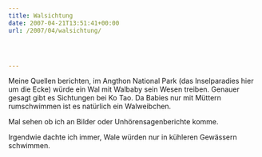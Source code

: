 ```yaml
---
title: Walsichtung
date: 2007-04-21T13:51:41+00:00
url: /2007/04/walsichtung/




---
```

Meine Quellen berichten, im Angthon National Park (das Inselparadies hier um die Ecke) würde ein Wal mit Walbaby sein Wesen treiben. Genauer gesagt gibt es Sichtungen bei Ko Tao. Da Babies nur mit Müttern rumschwimmen ist es natürlich ein Walweibchen.

Mal sehen ob ich an Bilder oder Unhörensagenberichte komme.

Irgendwie dachte ich immer, Wale würden nur in kühleren Gewässern schwimmen.
